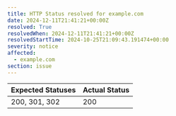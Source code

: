 ```yaml
---
title: HTTP Status resolved for example.com
date: 2024-12-11T21:41:21+00:00Z
resolved: True
resolvedWhen: 2024-12-11T21:41:21+00:00Z
resolvedStartTime: 2024-10-25T21:09:43.191474+00:00
severity: notice
affected:
  - example.com
section: issue
---
```


| Expected Statuses | Actual Status  |
|-------------------|----------------|
| 200, 301, 302 | 200 |
